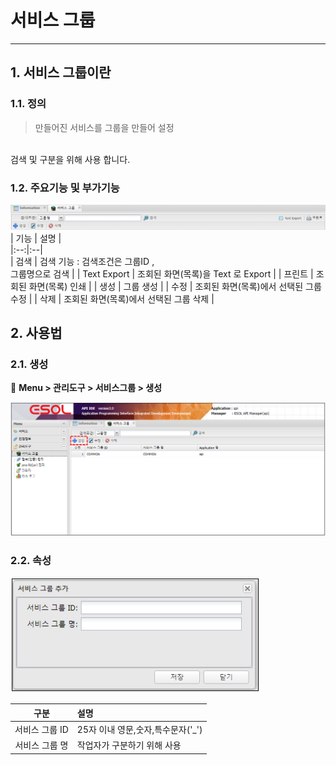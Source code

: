 # 서비스 그룹 

---

## 1. 서비스 그룹이란
### 1.1. 정의

>만들어진 서비스를 그룹을 만들어 설정
 <BR/>
 검색 및 구분을 위해 사용 합니다.

### 1.2. 주요기능 및 부가기능
<img src = "./images/03-01-management-tools-service-group-01-2.png" width = "600px"> </img>
| 기능 | 설명 |  
|:--:|:--|  
| 검색  | 검색 기능 :  검색조건은 그룹ID ,<br/> 그룹명으로 검색 |
| Text Export  | 조회된 화면(목록)을 Text 로 Export |
| 프린트  | 조회된 화면(목록) 인쇄 |
| 생성  | 그룹 생성 |
| 수정  | 조회된 화면(목록)에서 선택된 그룹 수정 |
| 삭제  | 조회된 화면(목록)에서 선택된 그룹 삭제 |


## 2. 사용법
### 2.1. 생성

🎈 __Menu > 관리도구 > 서비스그룹 > 생성__

<img src = "./images/03-management-tools-service-group-01.PNG" width = "750px"> </img>

### 2.2. 속성

<img src = "./images/03-management-tools-service-group-02.PNG" width = "400px"> </img>

| 구분 | 설명 |
|:--:|:--|
| 서비스 그룹 ID | 25자 이내 영문,숫자,특수문자('_') |
| 서비스 그룹 명 | 작업자가 구분하기 위해 사용 |
